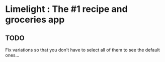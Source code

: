 # Limelight : The #1 recipe and groceries app

## TODO

Fix variations so that you don't have to select all of them to see the default ones...
